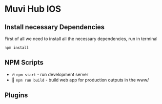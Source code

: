 # Muvi Hub IOS

## Install necessary Dependencies

First of all we need to install all the necessary dependencies, run in terminal

```
npm install
```

## NPM Scripts

- 🔥 `npm start` - run development server
- 🔧 `npm run build` - build web app for production outputs in the www/

## Plugins
